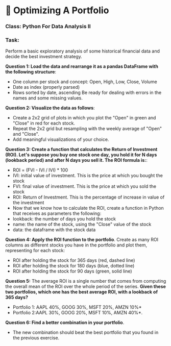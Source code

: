 # 🚀 Optimizing A Portfolio

### **Class**: Python For Data Analysis II
### **Task**: 
Perform a basic exploratory analysis of some historical financial data and decide the best investment strategy.

**Question 1: Load the data and rearrange it as a pandas DataFrame with the following structure**:
  * One column per stock and concept: Open, High, Low, Close, Volume
  * Date as index (properly parsed)
  * Rows sorted by date, ascending
Be ready for dealing with errors in the names and some missing values.

**Question 2: Visualize the data as follows**:
* Create a 2x2 grid of plots in which you plot the "Open" in green and "Close" in red for each stock.
* Repeat the 2x2 grid but resampling with the weekly average of "Open" and "Close".
* Add meaningful visualizations of your choice.

**Question 3: Create a function that calculates the Return of Investment (ROI). Let's suppose you buy one stock one day, you hold it for N days (lookback period) and after N days you sell it. The ROI formula is:**:
* ROI = (FVI - IVI / IVI) * 100
* IVI: initial value of investment. This is the price at which you bought the stock
* FVI: final value of investment. This is the price at which you sold the stock
* ROI: Return of Investment. This is the percentage of increase in value of the investment
* Now that we know how to calculate the ROI, create a function in Python that receives as parameters the following:
* lookback: the number of days you hold the stock
* name: the name of the stock, using the "Close" value of the stock
* data: the dataframe with the stock data


**Question 4: Apply the ROI function to the portfolio**. Create as many ROI columns as different stocks you have in the portfolio and plot them, representing for each stock:
* ROI after holding the stock for 365 days (red, dashed line)
* ROI after holding the stock for 180 days (blue, dotted line)
* ROI after holding the stock for 90 days (green, solid line)

**Question 5:** The average ROI is a single number that comes from computing the overall mean of the ROI over the whole period of the series. **Given these two portfolios, which one has the best average ROI, with a lookback of 365 days?** 
* Portfolio 1: AAPL 40%, GOOG 30%, MSFT 20%, AMZN 10%*
* Portfolio 2:AAPL 30%, GOOG 20%, MSFT 10%, AMZN 40%*.

**Question 6: Find a better combination in your portfolio**. 
* The new combination should beat the best portfolio that you found in the previous exercise.
